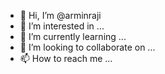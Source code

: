 - 👋 Hi, I’m @arminraji
- 👀 I’m interested in ...
- 🌱 I’m currently learning ...
- 💞️ I’m looking to collaborate on ...
- 📫 How to reach me ...

<!---
arminraji/arminraji is a ✨ special ✨ repository because its `README.md` (this file) appears on your GitHub profile.
You can click the Preview link to take a look at your changes.
--->
